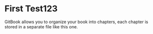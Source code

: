 # First Test123

GitBook allows you to organize your book into chapters, each chapter is stored in a separate file like this one.

